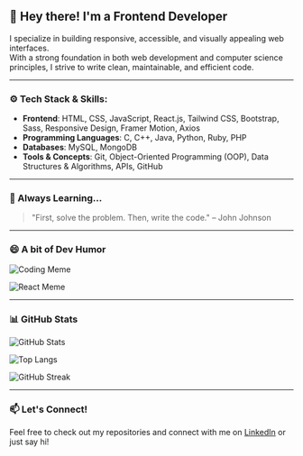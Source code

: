 ## 👋 Hey there! I'm a Frontend Developer

I specialize in building responsive, accessible, and visually appealing web interfaces.  
With a strong foundation in both web development and computer science principles, I strive to write clean, maintainable, and efficient code.

---

### ⚙️ Tech Stack & Skills:

- **Frontend**: HTML, CSS, JavaScript, React.js, Tailwind CSS, Bootstrap, Sass, Responsive Design, Framer Motion, Axios
- **Programming Languages**: C, C++, Java, Python, Ruby, PHP
- **Databases**: MySQL, MongoDB
- **Tools & Concepts**: Git, Object-Oriented Programming (OOP), Data Structures & Algorithms, APIs, GitHub

---

### 🧠 Always Learning...

> "First, solve the problem. Then, write the code." – John Johnson

---

### 😄 A bit of Dev Humor

![Coding Meme](https://i.pinimg.com/originals/1a/34/32/1a3432ff17c69e060dfad2f27590fddf.jpg)

![React Meme](https://preview.redd.it/why-do-react-developers-prefer-react-v0-svjxw7m23pea1.jpg?width=640&crop=smart&auto=webp&s=f6ef0f72c1dbe649173b06c72c8d305fb71e57ea)

---

### 📊 GitHub Stats

![GitHub Stats](https://github-readme-stats.vercel.app/api?username=YOUR_GITHUB_USERNAME&show_icons=true&theme=radical)

![Top Langs](https://github-readme-stats.vercel.app/api/top-langs/?username=YOUR_GITHUB_USERNAME&layout=compact&theme=radical)

![GitHub Streak](https://github-readme-streak-stats.herokuapp.com?user=YOUR_GITHUB_USERNAME&theme=radical&date_format=M%20j%5B%2C%20Y%5D)

---

### 📫 Let's Connect!

Feel free to check out my repositories and connect with me on [LinkedIn](https://www.linkedin.com) or just say hi!

